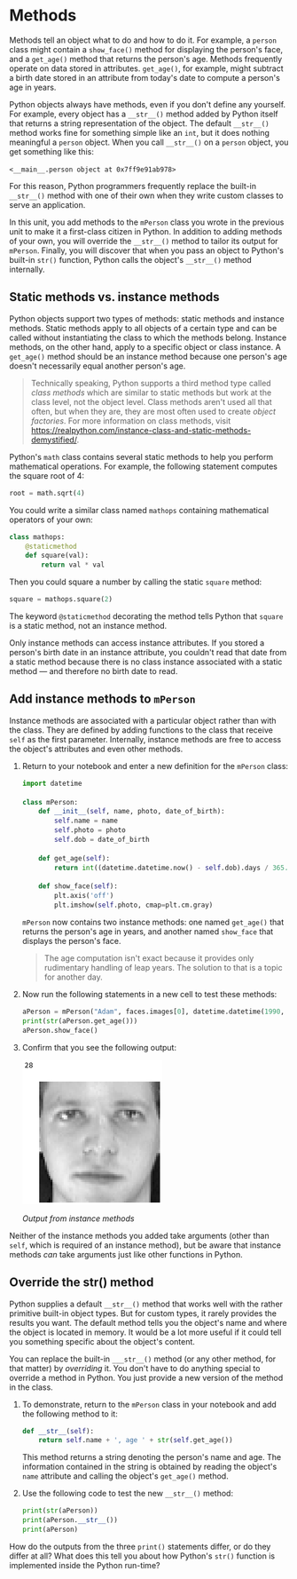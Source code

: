 # Methods

Methods tell an object what to do and how to do it. For example, a `person` class might contain a `show_face()` method for displaying the person's face, and a `get_age()` method that returns the person's age. Methods frequently operate on data stored in attributes. `get_age()`, for example, might subtract a birth date stored in an attribute from today's date to compute a person's age in years. 

Python objects always have methods, even if you don't define any yourself. For example, every object has a `__str__()` method added by Python itself that returns a string representation of the object. The default `__str__()` method works fine for something simple like an `int`, but it does nothing meaningful a `person` object. When you call `__str__()` on a `person` object, you get something like this:

`<__main__.person object at 0x7ff9e91ab978>`

For this reason, Python programmers frequently replace the built-in `__str__()` method with one of their own when they write custom classes to serve an application.

In this unit, you add methods to the `mPerson` class you wrote in the previous unit to make it a first-class citizen in Python. In addition to adding methods of your own, you will override the `__str__()` method to tailor its output for `mPerson`. Finally, you will discover that when you pass an object to Python's built-in `str()` function, Python calls the object's `__str__()` method internally.

## Static methods vs. instance methods

Python objects support two types of methods: static methods and instance methods. Static methods apply to all objects of a certain type and can be called without instantiating the class to which the methods belong. Instance methods, on the other hand, apply to a specific object or class instance. A `get_age()` method should be an instance method because one person's age doesn't necessarily equal another person's age.

> Technically speaking, Python supports a third method type called *class methods* which are similar to static methods but work at the class level, not the object level. Class methods aren't used all that often, but when they are, they are most often used to create *object factories*. For more information on class methods, visit https://realpython.com/instance-class-and-static-methods-demystified/.

Python's `math` class contains several static methods to help you perform mathematical operations. For example, the following statement computes the square root of 4:

```python
root = math.sqrt(4)
```

You could write a similar class named `mathops` containing mathematical operators of your own:

```python
class mathops:
    @staticmethod
    def square(val):
        return val * val
```

Then you could square a number by calling the static `square` method:

```python
square = mathops.square(2)
```

The keyword `@staticmethod` decorating the method tells Python that `square` is a static method, not an instance method.

Only instance methods can access instance attributes. If you stored a person's birth date in an instance attribute, you couldn't read that date from a static method because there is no class instance associated with a static method — and therefore no birth date to read.  

## Add instance methods to `mPerson`

Instance methods are associated with a particular object rather than with the class. They are defined by adding functions to the class that receive `self` as the first parameter. Internally, instance methods are free to access the object's attributes and even other methods.

1. Return to your notebook and enter a new definition for the `mPerson` class:

	```python
	import datetime
	
	class mPerson:
	    def __init__(self, name, photo, date_of_birth):
	        self.name = name
	        self.photo = photo
	        self.dob = date_of_birth
	        
	    def get_age(self):
	        return int((datetime.datetime.now() - self.dob).days / 365.25)
	    
	    def show_face(self):
	        plt.axis('off')
	        plt.imshow(self.photo, cmap=plt.cm.gray)
	```

	`mPerson` now contains two instance methods: one named `get_age()` that returns the person's age in years, and another named `show_face` that displays the person's face.

	> The age computation isn't exact because it provides only rudimentary handling of leap years. The solution to that is a topic for another day.

1. Now run the following statements in a new cell to test these methods:

	```python
	aPerson = mPerson("Adam", faces.images[0], datetime.datetime(1990, 9, 16))
	print(str(aPerson.get_age()))
	aPerson.show_face()
	```

1. Confirm that you see the following output:

	![Output from instance methods](media/instance-method-output.png)
	
	_Output from instance methods_

Neither of the instance methods you added take arguments (other than `self`, which is required of an instance method), but be aware that instance methods *can* take arguments just like other functions in Python.

## Override the __str__() method

Python supplies a default `__str__()` method that works well with the rather primitive built-in object types. But for custom types, it rarely provides the results you want. The default method tells you the object's name and where the object is located in memory. It would be a lot more useful if it could tell you something specific about the object's content. 

You can replace the built-in `___str__()` method (or any other method, for that matter) by *overriding* it. You don't have to do anything  special to override a method in Python. You just provide a new version of the method in the class.

1. To demonstrate, return to the `mPerson` class in your notebook and add the following method to it:

	```python
	def __str__(self):
	    return self.name + ', age ' + str(self.get_age())
	```

	This method returns a string denoting the person's name and age. The information contained in the string is obtained by reading the object's `name` attribute and calling the object's `get_age()` method.

1. Use the following code to test the new `__str__()` method:

	```python
	print(str(aPerson))
	print(aPerson.__str__())
	print(aPerson)
	```

How do the outputs from the three `print()` statements differ, or do they differ at all? What does this tell you about how Python's `str()` function is implemented inside the Python run-time?
